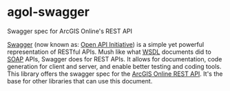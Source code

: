 # agol-swagger

Swagger spec for ArcGIS Online's REST API

[Swagger](http://swagger.io/) (now known as: [Open API Initiative](https://openapis.org/)) is a simple yet powerful representation of RESTful APIs. Mush like what [WSDL](https://en.wikipedia.org/wiki/Web_Services_Description_Language) documents did to [SOAP](https://en.wikipedia.org/wiki/SOAP) APIs, Swagger does for REST APIs. It allows for documentation, code generation for client and server, and enable better testing and coding tools.  
This library offers the swagger spec for the [ArcGIS Online REST API](http://resources.arcgis.com/en/help/arcgis-rest-api/). It's the base for other libraries that can use this document.  
